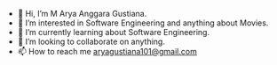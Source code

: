 - 👋 Hi, I’m M Arya Anggara Gustiana.
- 👀 I’m interested in Software Engineering and anything about Movies.
- 🌱 I’m currently learning about Software Engineering.
- 💞️ I’m looking to collaborate on anything.
- 📫 How to reach me aryagustiana101@gmail.com

<!---
aryagustiana101/aryagustiana101 is a ✨ special ✨ repository because its `README.md` (this file) appears on your GitHub profile.
You can click the Preview link to take a look at your changes.
--->
